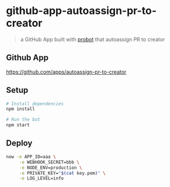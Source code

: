 # github-app-autoassign-pr-to-creator

> a GitHub App built with [probot](https://github.com/probot/probot) that autoassign PR to creator

## Github App

https://github.com/apps/autoassign-pr-to-creator

## Setup

```sh
# Install dependencies
npm install

# Run the bot
npm start
```

## Deploy

```sh
now -e APP_ID=aaa \
     -e WEBHOOK_SECRET=bbb \
     -e NODE_ENV=production \
     -e PRIVATE_KEY="$(cat key.pem)" \
     -e LOG_LEVEL=info
```
